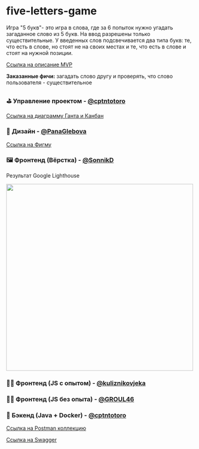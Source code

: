 # five-letters-game
Игра "5 букв"- это игра в слова, где за 6 попыток нужно угадать загаданное слово из 5 букв. На ввод разрешены только существительные. У введенных слов подсвечивается два типа букв: те, что есть в слове, но стоят не на своих местах и те, что есть в слове и стоят на нужной позиции. 

[Ссылка на описание MVP](https://github.com/users/cptntotoro/projects/1/views/1?pane=issue&itemId=87351173)

**Заказанные фичи:** загадать слово другу и проверять, что слово пользователя - существительное

### ⛳️ **Управление проектом** - [@cptntotoro](https://github.com/cptntotoro)
[Ссылка на диаграмму Ганта и Канбан](https://github.com/users/cptntotoro/projects/1)

### 🎨 **Дизайн**  - [@PanaGlebova](https://github.com/PanaGlebova)
[Ссылка на Фигму](https://www.figma.com/design/cfECDVjA8usnvWyVtVs5xT/Untitled?node-id=100-438&node-type=canvas&t=9NF4GiwlBm5v9PPp-0) 

### 🖼 **Фронтенд (Вёрстка)** - [@SonnikD](https://github.com/SonnikD)
Результат Google Lighthouse

<img src="https://github.com/user-attachments/assets/d4d27c16-2bf1-4dca-91a0-8c7722c4dc89" style="width: 500px;">

### 👨‍💻 **Фронтенд (JS с опытом)** - [@kuliznikovjeka](https://github.com/kuliznikovjeka)

### 👨‍💻 **Фронтенд (JS без опыта)** - [@GROUL46](https://github.com/GROUL46)

### 👹 **Бэкенд (Java + Docker)** - [@cptntotoro](https://github.com/cptntotoro)
[Ссылка на Postman коллекцию](https://github.com/cptntotoro/five-letters-game/blob/main/postman-collection.json)

[Ссылка на Swagger](https://github.com/cptntotoro/five-letters-game/blob/main/swagger-api.yaml)

